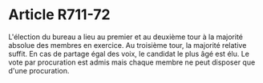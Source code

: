 # Article R711-72

L'élection du bureau a lieu au premier et au deuxième tour à la majorité absolue des membres en exercice. Au troisième tour, la majorité relative suffit. En cas de partage égal des voix, le candidat le plus âgé est élu. Le vote par procuration est admis mais chaque membre ne peut disposer que d'une procuration.